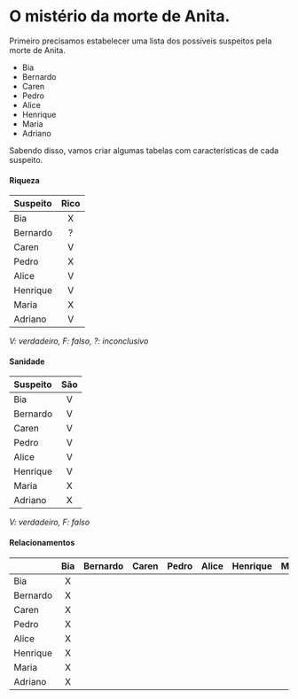 # O mistério da morte de Anita.

Primeiro precisamos estabelecer uma lista dos possíveis suspeitos pela morte de Anita.

- Bia
- Bernardo
- Caren
- Pedro
- Alice
- Henrique
- Maria
- Adriano

Sabendo disso, vamos criar algumas tabelas com características de cada suspeito.

#### Riqueza
| Suspeito | Rico |
| :------- | :--: |
| Bia      |  X   |
| Bernardo |  ?   |
| Caren    |  V   |
| Pedro    |  X   |
| Alice    |  V   |
| Henrique |  V   |
| Maria    |  X   |
| Adriano  |  V   |

_V: verdadeiro, F: falso, ?: inconclusivo_

#### Sanidade
| Suspeito | São |
| :------- | :-: |
| Bia      |  V  |
| Bernardo |  V  |
| Caren    |  V  |
| Pedro    |  V  |
| Alice    |  V  |
| Henrique |  V  |
| Maria    |  X  |
| Adriano  |  X  |

_V: verdadeiro, F: falso_

#### Relacionamentos
|          | Bia | Bernardo | Caren | Pedro | Alice | Henrique | Maria | Adriano |
| :------- | :-: | :------: | :---: | :---: | :---: | :------: | :---: | :-----: |
| Bia      |  X  |          |       |       |       |          |       |         |
| Bernardo |  X  |          |       |       |       |          |       |         |
| Caren    |  X  |          |       |       |       |          |       |         |
| Pedro    |  X  |          |       |       |       |          |       |         |
| Alice    |  X  |          |       |       |       |          |       |         |
| Henrique |  X  |          |       |       |       |          |       |         |
| Maria    |  X  |          |       |       |       |          |       |         |
| Adriano  |  X  |          |       |       |       |          |       |         |
